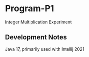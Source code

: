 # Program-P1
Integer Multiplication Experiment


## Development Notes
Java 17, primarily used with Intellij 2021